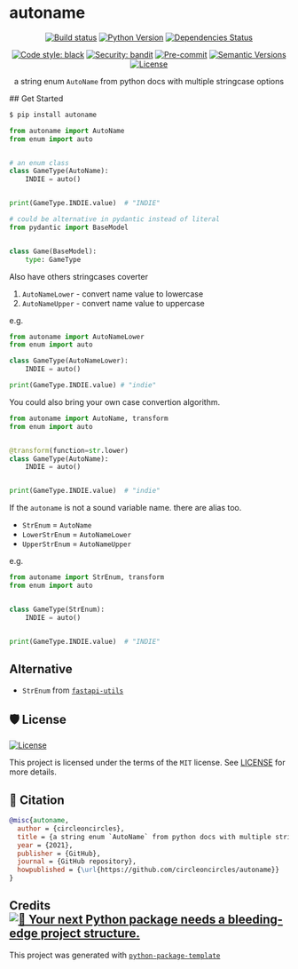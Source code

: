 # autoname

<div align="center">

[![Build status](https://github.com/circleoncircles/autoname/workflows/build/badge.svg?branch=master&event=push)](https://github.com/circleoncircles/autoname/actions?query=workflow%3Abuild)
[![Python Version](https://img.shields.io/pypi/pyversions/autoname.svg)](https://pypi.org/project/autoname/)
[![Dependencies Status](https://img.shields.io/badge/dependencies-up%20to%20date-brightgreen.svg)](https://github.com/circleoncircles/autoname/pulls?utf8=%E2%9C%93&q=is%3Apr%20author%3Aapp%2Fdependabot)

[![Code style: black](https://img.shields.io/badge/code%20style-black-000000.svg)](https://github.com/psf/black)
[![Security: bandit](https://img.shields.io/badge/security-bandit-green.svg)](https://github.com/PyCQA/bandit)
[![Pre-commit](https://img.shields.io/badge/pre--commit-enabled-brightgreen?logo=pre-commit&logoColor=white)](https://github.com/circleoncircles/autoname/blob/master/.pre-commit-config.yaml)
[![Semantic Versions](https://img.shields.io/badge/%20%20%F0%9F%93%A6%F0%9F%9A%80-semantic--versions-e10079.svg)](https://github.com/circleoncircles/autoname/releases)
[![License](https://img.shields.io/github/license/circleoncircles/autoname)](https://github.com/circleoncircles/autoname/blob/master/LICENSE)

a string enum `AutoName` from python docs with multiple stringcase options

</div>
## Get Started

```bash
$ pip install autoname
```

```python
from autoname import AutoName
from enum import auto


# an enum class
class GameType(AutoName):
    INDIE = auto()


print(GameType.INDIE.value)  # "INDIE"

# could be alternative in pydantic instead of literal
from pydantic import BaseModel


class Game(BaseModel):
    type: GameType
```

Also have others stringcases coverter
1. `AutoNameLower` - convert name value to lowercase
2. `AutoNameUpper` - convert name value to uppercase

e.g.
```python
from autoname import AutoNameLower
from enum import auto

class GameType(AutoNameLower):
    INDIE = auto()

print(GameType.INDIE.value) # "indie"
```

You could also bring your own case convertion algorithm.

```python
from autoname import AutoName, transform
from enum import auto


@transform(function=str.lower)
class GameType(AutoName):
    INDIE = auto()


print(GameType.INDIE.value)  # "indie"
```

If the `autoname` is not a sound variable name. there are alias too.
- `StrEnum` = `AutoName`
- `LowerStrEnum` = `AutoNameLower`
- `UpperStrEnum` = `AutoNameUpper`

e.g.
```python
from autoname import StrEnum, transform
from enum import auto


class GameType(StrEnum):
    INDIE = auto()


print(GameType.INDIE.value)  # "INDIE"
```

## Alternative 
- `StrEnum` from [`fastapi-utils`](https://github.com/dmontagu/fastapi-utils)
## 🛡 License

[![License](https://img.shields.io/github/license/circleoncircles/autoname)](https://github.com/circleoncircles/autoname/blob/master/LICENSE)

This project is licensed under the terms of the `MIT` license. See [LICENSE](https://github.com/circleoncircles/autoname/blob/master/LICENSE) for more details.

## 📃 Citation

```bibtex
@misc{autoname,
  author = {circleoncircles},
  title = {a string enum `AutoName` from python docs with multiple stringcase options},
  year = {2021},
  publisher = {GitHub},
  journal = {GitHub repository},
  howpublished = {\url{https://github.com/circleoncircles/autoname}}
}
```

## Credits [![🚀 Your next Python package needs a bleeding-edge project structure.](https://img.shields.io/badge/python--package--template-%F0%9F%9A%80-brightgreen)](https://github.com/TezRomacH/python-package-template)

This project was generated with [`python-package-template`](https://github.com/TezRomacH/python-package-template)
